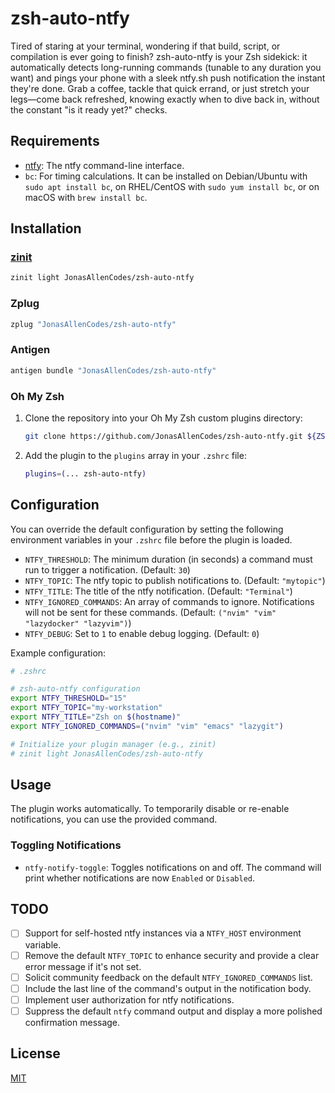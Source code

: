 # zsh-auto-ntfy

Tired of staring at your terminal, wondering if that build, script, or compilation is ever going to finish? zsh-auto-ntfy is your Zsh sidekick: it automatically detects long-running commands (tunable to any duration you want) and pings your phone with a sleek ntfy.sh push notification the instant they're done. Grab a coffee, tackle that quick errand, or just stretch your legs—come back refreshed, knowing exactly when to dive back in, without the constant "is it ready yet?" checks.

## Requirements

*   [ntfy](https://ntfy.sh/docs/cli/): The ntfy command-line interface.
*   `bc`: For timing calculations. It can be installed on Debian/Ubuntu with `sudo apt install bc`, on RHEL/CentOS with `sudo yum install bc`, or on macOS with `brew install bc`.

## Installation

### [zinit](https://github.com/zdharma-continuum/zinit)

```zsh
zinit light JonasAllenCodes/zsh-auto-ntfy
```

### Zplug

```zsh
zplug "JonasAllenCodes/zsh-auto-ntfy"
```

### Antigen

```zsh
antigen bundle "JonasAllenCodes/zsh-auto-ntfy"
```

### Oh My Zsh

1.  Clone the repository into your Oh My Zsh custom plugins directory:

    ```zsh
    git clone https://github.com/JonasAllenCodes/zsh-auto-ntfy.git ${ZSH_CUSTOM:-~/.oh-my-zsh/custom}/plugins/zsh-auto-ntfy
    ```

2.  Add the plugin to the `plugins` array in your `.zshrc` file:

    ```zsh
    plugins=(... zsh-auto-ntfy)
    ```

## Configuration

You can override the default configuration by setting the following environment variables in your `.zshrc` file before the plugin is loaded.

*   `NTFY_THRESHOLD`: The minimum duration (in seconds) a command must run to trigger a notification. (Default: `30`)
*   `NTFY_TOPIC`: The ntfy topic to publish notifications to. (Default: `"mytopic"`)
*   `NTFY_TITLE`: The title of the ntfy notification. (Default: `"Terminal"`)
*   `NTFY_IGNORED_COMMANDS`: An array of commands to ignore. Notifications will not be sent for these commands. (Default: `("nvim" "vim" "lazydocker" "lazyvim")`)
*   `NTFY_DEBUG`: Set to `1` to enable debug logging. (Default: `0`)

Example configuration:

```zsh
# .zshrc

# zsh-auto-ntfy configuration
export NTFY_THRESHOLD="15"
export NTFY_TOPIC="my-workstation"
export NTFY_TITLE="Zsh on $(hostname)"
export NTFY_IGNORED_COMMANDS=("nvim" "vim" "emacs" "lazygit")

# Initialize your plugin manager (e.g., zinit)
# zinit light JonasAllenCodes/zsh-auto-ntfy
```

## Usage

The plugin works automatically. To temporarily disable or re-enable notifications, you can use the provided command.

### Toggling Notifications

*   `ntfy-notify-toggle`: Toggles notifications on and off. The command will print whether notifications are now `Enabled` or `Disabled`.

## TODO

- [ ] Support for self-hosted ntfy instances via a `NTFY_HOST` environment variable.
- [ ] Remove the default `NTFY_TOPIC` to enhance security and provide a clear error message if it's not set.
- [ ] Solicit community feedback on the default `NTFY_IGNORED_COMMANDS` list.
- [ ] Include the last line of the command's output in the notification body.
- [ ] Implement user authorization for ntfy notifications.
- [ ] Suppress the default `ntfy` command output and display a more polished confirmation message.

## License

[MIT](./LICENSE)
